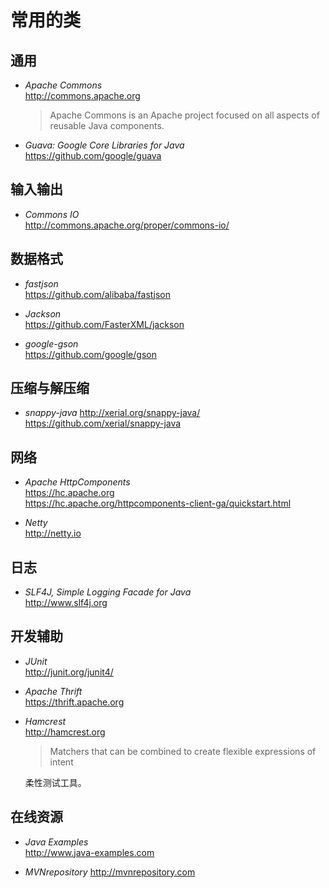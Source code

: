 #	常用的类

##	通用

*	*Apache Commons*  
	http://commons.apache.org
	>	Apache Commons is an Apache project focused on all aspects of reusable Java components.

*	*Guava: Google Core Libraries for Java*  
	https://github.com/google/guava

##	输入输出

*	*Commons IO*  
	http://commons.apache.org/proper/commons-io/

##	数据格式

*	*fastjson*  
	https://github.com/alibaba/fastjson

*	*Jackson*  
	https://github.com/FasterXML/jackson

*	*google-gson*  
	https://github.com/google/gson

##	压缩与解压缩

*	*snappy-java*
	http://xerial.org/snappy-java/  
	https://github.com/xerial/snappy-java

##	网络

*	*Apache HttpComponents*  
	https://hc.apache.org  
	https://hc.apache.org/httpcomponents-client-ga/quickstart.html

*	*Netty*  
	http://netty.io

##	日志

*	*SLF4J, Simple Logging Facade for Java*  
  	http://www.slf4j.org

##	开发辅助

*	*JUnit*  
	http://junit.org/junit4/

*	*Apache Thrift*   
	https://thrift.apache.org

*	*Hamcrest*  
	http://hamcrest.org
	>	Matchers that can be combined to create flexible expressions of intent

	柔性测试工具。

##	在线资源

*	*Java Examples*  
	http://www.java-examples.com

*	*MVNrepository*
	http://mvnrepository.com
